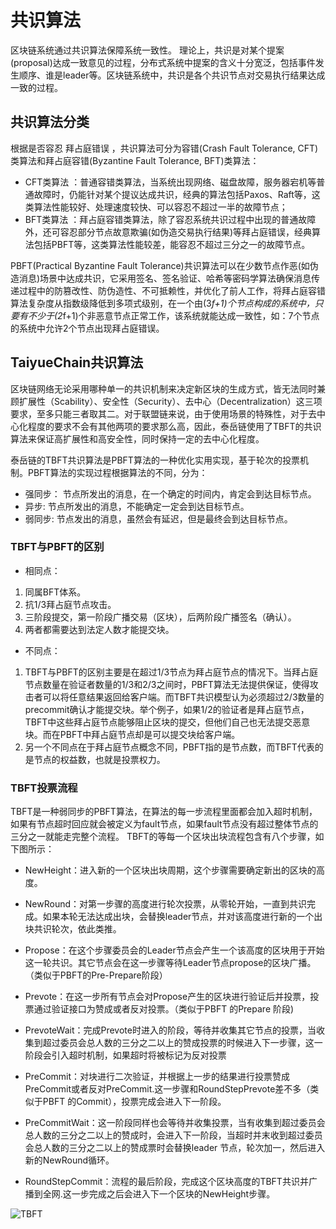 
# 共识算法

区块链系统通过共识算法保障系统一致性。 理论上，共识是对某个提案(proposal)达成一致意见的过程，分布式系统中提案的含义十分宽泛，包括事件发生顺序、谁是leader等。区块链系统中，共识是各个共识节点对交易执行结果达成一致的过程。

## 共识算法分类

根据是否容忍 拜占庭错误 ，共识算法可分为容错(Crash Fault Tolerance, CFT)类算法和拜占庭容错(Byzantine Fault Tolerance, BFT)类算法：

+ CFT类算法 ：普通容错类算法，当系统出现网络、磁盘故障，服务器宕机等普通故障时，仍能针对某个提议达成共识，经典的算法包括Paxos、Raft等，这类算法性能较好、处理速度较快、可以容忍不超过一半的故障节点；
+ BFT类算法 ：拜占庭容错类算法，除了容忍系统共识过程中出现的普通故障外，还可容忍部分节点故意欺骗(如伪造交易执行结果)等拜占庭错误，经典算法包括PBFT等，这类算法性能较差，能容忍不超过三分之一的故障节点。

PBFT(Practical Byzantine Fault Tolerance)共识算法可以在少数节点作恶(如伪造消息)场景中达成共识，它采用签名、签名验证、哈希等密码学算法确保消息传递过程中的防篡改性、防伪造性、不可抵赖性，并优化了前人工作，将拜占庭容错算法复杂度从指数级降低到多项式级别，在一个由(3*f+1)个节点构成的系统中，只要有不少于(2*f+1)个非恶意节点正常工作，该系统就能达成一致性，如：7个节点的系统中允许2个节点出现拜占庭错误。

## TaiyueChain共识算法

区块链网络无论采用哪种单一的共识机制来决定新区块的生成方式，皆无法同时兼顾扩展性（Scability）、安全性（Security）、去中心（Decentralization）这三项要求，至多只能三者取其二。对于联盟链来说，由于使用场景的特殊性，对于去中心化程度的要求不会有其他两项的要求那么高，因此，泰岳链使用了TBFT的共识算法来保证高扩展性和高安全性，同时保持一定的去中心化程度。

泰岳链的TBFT共识算法是PBFT算法的一种优化实用实现，基于轮次的投票机制。PBFT算法的实现过程根据算法的不同，分为：
+ 强同步： 节点所发出的消息，在一个确定的时间内，肯定会到达目标节点。
+ 异步:  节点所发出的消息，不能确定一定会到达目标节点。
+ 弱同步: 节点发出的消息，虽然会有延迟，但是最终会到达目标节点。

### TBFT与PBFT的区别

- 相同点：
1. 同属BFT体系。
2. 抗1/3拜占庭节点攻击。
3. 三阶段提交，第一阶段广播交易（区块），后两阶段广播签名（确认）。
4. 两者都需要达到法定人数才能提交块。

- 不同点：
1. TBFT与PBFT的区别主要是在超过1/3节点为拜占庭节点的情况下。当拜占庭节点数量在验证者数量的1/3和2/3之间时，PBFT算法无法提供保证，使得攻击者可以将任意结果返回给客户端。而TBFT共识模型认为必须超过2/3数量的precommit确认才能提交块。举个例子，如果1/2的验证者是拜占庭节点，TBFT中这些拜占庭节点能够阻止区块的提交，但他们自己也无法提交恶意块。而在PBFT中拜占庭节点却是可以提交块给客户端。
2. 另一个不同点在于拜占庭节点概念不同，PBFT指的是节点数，而TBFT代表的是节点的权益数，也就是投票权力。

### TBFT投票流程

TBFT是一种弱同步的PBFT算法，在算法的每一步流程里面都会加入超时机制，如果有节点超时回应就会被定义为fault节点，如果fault节点没有超过整体节点的三分之一就能走完整个流程。
TBFT的等每一个区块出块流程包含有八个步骤，如下图所示：

+ NewHeight：进入新的一个区块出块周期，这个步骤需要确定新出的区块的高度。

+ NewRound：对第一步骤的高度进行轮次投票，从零轮开始，一直到共识完成。如果本轮无法达成出块，会替换leader节点，并对该高度进行新的一个出块共识轮次，依此类推。

+ Propose：在这个步骤委员会的Leader节点会产生一个该高度的区块用于开始这一轮共识。其它节点会在这一步骤等待Leader节点propose的区块广播。（类似于PBFT的Pre-Prepare阶段）

+ Prevote：在这一步所有节点会对Propose产生的区块进行验证后并投票，投票通过验证接口为赞成或者反对投票。（类似于PBFT 的Prepare 阶段)

+ PrevoteWait：完成Prevote时进入的阶段，等待并收集其它节点的投票，当收集到超过委员会总人数的三分之二以上的赞成投票的时候进入下一步骤，这一阶段会引入超时机制，如果超时将被标记为反对投票

+ PreCommit：对块进行二次验证，并根据上一步的结果进行投票赞成PreCommit或者反对PreCommit.这一步骤和RoundStepPrevote差不多（类似于PBFT 的Commit），投票完成会进入下一阶段。

+ PreCommitWait：这一阶段同样也会等待并收集投票，当有收集到超过委员会总人数的三分之二以上的赞成时，会进入下一阶段，当超时并末收到超过委员会总人数的三分之二以上的赞成票时会替换leader 节点，轮次加一，然后进入新的NewRound循环。

+ RoundStepCommit：流程的最后阶段，完成这个区块高度的TBFT共识并广播到全网.这一步完成之后会进入下一个区块的NewHeight步骤。

![TBFT](https://img-blog.csdnimg.cn/20200717155828382.png?x-oss-process=image/watermark,type_ZmFuZ3poZW5naGVpdGk,shadow_10,text_aHR0cHM6Ly9ibG9nLmNzZG4ubmV0L2ljZWZpc2hfdG0=,size_16,color_FFFFFF,t_70)